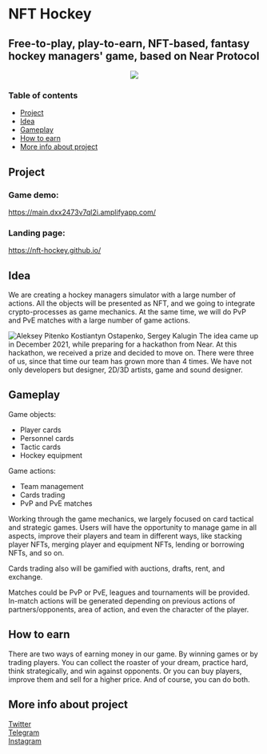 # NFT Hockey
## Free-to-play, play-to-earn, NFT-based, fantasy hockey managers' game, based on Near Protocol

<p align="center">
  <img src="https://user-images.githubusercontent.com/63261287/153757634-72d89e64-006c-4fbc-a17f-769b9d6508e6.png" />
</p>

### Table of contents
* [Project](#project)
* [Idea](#idea)
* [Gameplay](#gameplay)
* [How to earn](#how-to-earn)
* [More info about project](#more-info-about-project)

## Project
### Game demo:
https://main.dxx2473v7ql2i.amplifyapp.com/
<br>
### Landing page:
https://nft-hockey.github.io/

## Idea
We are creating a hockey managers simulator with a large number of actions. All the objects will be presented as NFT, and we going to integrate crypto-processes as game mechanics. At the same time, we will do PvP and PvE matches with a large number of game actions.

![Aleksey Pitenko Kostiantyn Ostapenko, Sergey Kalugin](https://user-images.githubusercontent.com/63261287/153757768-4b69d2e1-62fa-4944-9172-08f7c3ebac11.jpg)
The idea came up in December 2021, while preparing for a hackathon from Near. At this hackathon, we received a prize and decided to move on. There were three of us, since that time our team has grown more than 4 times. We have not only developers but designer, 2D/3D artists, game and sound designer. 

## Gameplay
Game objects:
* Player cards
* Personnel cards
* Tactic cards
* Hockey equipment 

Game actions:
* Team management
* Cards trading
* PvP and PvE matches

Working through the game mechanics, we largely focused on card tactical and strategic games. Users will have the opportunity to manage game in all aspects, improve their players and team in different ways, like stacking player NFTs, merging player and equipment NFTs, lending or borrowing NFTs, and so on. 

Cards trading also will be gamified with auctions, drafts, rent, and exchange. 

Matches could be PvP or PvE, leagues and tournaments will be provided. In-match actions will be generated depending on previous actions of partners/opponents, area of action, and even the character of the player. 

## How to earn
There are two ways of earning money in our game. By winning games or by trading players. You can collect the roaster of your dream, practice hard, think strategically, and win against opponents. Or you can buy players, improve them and sell for a higher price. And of course, you can do both.

## More info about project
<a href="http://twitter.com/nft_hockey" target="_blank">Twitter</a><br>
<a href="https://t.me/nft_hockey" target="_blank">Telegram</a><br>
<a href="https://www.instagram.com/nft_hockey/" target="_blank">Instagram</a><br>
